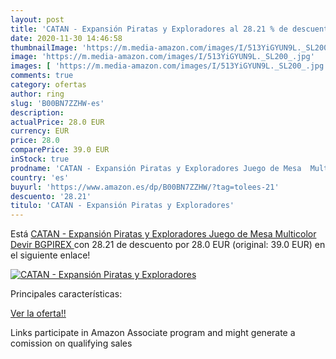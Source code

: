 ```yaml
---
layout: post
title: 'CATAN - Expansión Piratas y Exploradores al 28.21 % de descuento'
date: 2020-11-30 14:46:58
thumbnailImage: 'https://m.media-amazon.com/images/I/513YiGYUN9L._SL200_.jpg'
image: 'https://m.media-amazon.com/images/I/513YiGYUN9L._SL200_.jpg'
images: [ 'https://m.media-amazon.com/images/I/513YiGYUN9L._SL200_.jpg' ]
comments: true
category: ofertas
author: ring
slug: 'B00BN7ZZHW-es'
description:
actualPrice: 28.0 EUR
currency: EUR
price: 28.0
comparePrice: 39.0 EUR
inStock: true
prodname: 'CATAN - Expansión Piratas y Exploradores Juego de Mesa  Multicolor  Devir BGPIREX '
country: 'es'
buyurl: 'https://www.amazon.es/dp/B00BN7ZZHW/?tag=tolees-21'
descuento: '28.21'
titulo: 'CATAN - Expansión Piratas y Exploradores'
---
```


Está [CATAN - Expansión Piratas y Exploradores Juego de Mesa  Multicolor  Devir BGPIREX ](https://www.amazon.es/dp/B00BN7ZZHW/?tag=tolees-21) con 28.21 de descuento por 28.0 EUR (original: 39.0 EUR) en el siguiente enlace!

[![CATAN - Expansión Piratas y Exploradores](https://m.media-amazon.com/images/I/513YiGYUN9L._SL200_.jpg)](https://www.amazon.es/dp/B00BN7ZZHW/?tag=tolees-21)

Principales características:


[Ver la oferta!!](https://www.amazon.es/dp/B00BN7ZZHW/?tag=tolees-21)

Links participate in Amazon Associate program and might generate a comission on qualifying sales


